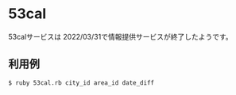 # 53cal

53calサービスは 2022/03/31で情報提供サービスが終了したようです。

## 利用例

```
$ ruby 53cal.rb city_id area_id date_diff
```
